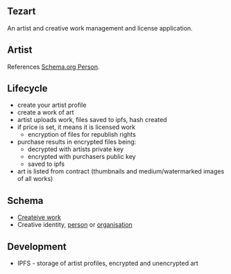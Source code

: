 ## Tezart

An artist and creative work management and license application.

## Artist

References [Schema.org Person](https://schema.org/Person).

## Lifecycle

- create your artist profile
- create a work of art
- artist uploads work, files saved to ipfs, hash created
- if price is set, it means it is licensed work
  - encryption of files for republish rights
- purchase results in encrypted files being:
  - decrypted with artists private key
  - encrypted with purchasers public key
  - saved to ipfs
- art is listed from contract (thumbnails and medium/watermarked images of all works)

## Schema

- [Createive work](https://schema.org/CreativeWork)
- Creative identity, [person](https://schema.org/Person) or [organisation](https://schema.org/Organization)

## Development

- IPFS - storage of artist profiles, encrypted and unencrypted art
